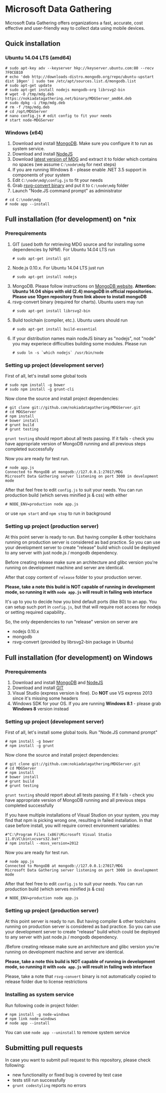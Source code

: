 # Microsoft Data Gathering
Microsoft Data Gathering offers organizations a fast, accurate, cost effective and
user-friendly way to collect data using mobile devices.

## Quick installation
### Ubuntu 14.04 LTS (amd64)
```
# sudo apt-key adv --keyserver hkp://keyserver.ubuntu.com:80 --recv 7F0CEB10
# echo 'deb http://downloads-distro.mongodb.org/repo/ubuntu-upstart dist 10gen' | sudo tee /etc/apt/sources.list.d/mongodb.list
# sudo apt-get update
# sudo apt-get install nodejs mongodb-org librsvg2-bin
# wget -O /tmp/mdg.deb https://nokiadatagathering.net/binary/MDGServer_amd64.deb
# sudo dpkg -i /tmp/mdg.deb
# rm -f /tmp/mdg.deb
# cd /opt/MDGServer
# nano config.js # edit config to fit your needs
# start node-MDGServer
```

### Windows (x64)

1. Download and install [MongoDB](http://docs.mongodb.org/manual/tutorial/install-mongodb-on-windows/). Make sure you configure it to run as system service.
1. Download and install [NodeJS](http://nodejs.org/download/)
1. Download [latest version of MDG](https://nokiadatagathering.net/binary/MDG.zip) and extract it to folder which contains no spaces (we assume ```C:\node\mdg``` for next steps)
1. If you are running Windows 8 - please enable .NET 3.5 support in components of your system
1. Edit ```C:\node\mdg\config.js``` to fit your needs
1. Grab [rsvg-convert binary](http://sourceforge.net/projects/tumagcc/files/rsvg-convert.exe/download) and put it to ```C:\node\mdg``` folder
1. Launch "Node.JS command prompt" as administrator
```
# cd C:\node\mdg
# node app --install

```

## Full installation (for development) on *nix
### Prerequirements
1. GIT (used both for retrieving MDG source and for installing some dependencies by NPM). For Ubuntu 14.04 LTS run
    ```
    # sudo apt-get install git
    ```
2. Node.js 0.10.x. For Ubuntu 14.04 LTS just run
    ```
    # sudo apt-get install nodejs
    ```
3. MongoDB. Please follow instructions on [MongoDB website](https://www.mongodb.org/downloads). __Attention: Ubuntu 14.04 ships with old (2.4) mongoDB in official repositories. Please use 10gen 
repository from link above to install mongoDB__
4. rsvg-convert binary (required for charts). Ubuntu users may run
    ```
    # sudo apt-get install librsvg2-bin
    ```
5. Build toolchain (compiler, etc.). Ubuntu users should run
    ```
    # sudo apt-get install build-essential
    ```
6. If your distribution names main nodeJS binary as "nodejs", not "node" you may experiece difficulties building some modules. Please run
    ```
    # sudo ln -s `which nodejs` /usr/bin/node
    ```

### Setting up project (development server)

First of all, let's install some global tools
```
# sudo npm install -g bower
# sudo npm install -g grunt-cli
```

Now clone the source and install project dependencies:
```
# git clone git://github.com/nokiadatagathering/MDGServer.git
# cd MDGServer
# npm install
# bower install
# grunt build
# grunt testing
```

```grunt testing``` should report about all tests passing. If it fails - check you have appropriate version of MongoDB running and all previous steps completed successfully

Now you are ready for test run.
```
# node app.js
Connected to MongoDB at mongodb://127.0.0.1:27017/MDG
Microsoft Data Gathering server listening on port 3000 in development mode
```
After that feel free to edit ```config.js``` to suit your needs. You can run production build (which serves minified js & css) with either
```
# NODE_ENV=production node app.js
```
or use ```npm start``` and ```npm stop``` to run in background

### Setting up project (production server)

At this point server is ready to run. But having compiler & other toolchains running on production server is considered as bad practice. So you can use your development server to create "release" build 
which could be deployed to any server with just node.js / mongodb dependency.

Before creating release make sure an architecture and glibc version you're running on development machine and server are identical. 

After that copy content of ```release``` folder to your production server.

__Please, take a note this build is NOT capable of running in development mode, so running it with ```node app.js``` will result in failing web interface__

It's up to you to decide how you bind default ports (like 80) to an app. You can setup such port in ```config.js```, but that will require root access for nodejs or setting required capability..

So, the only dependencies to run "release" version on server are
- nodejs 0.10.x
- mongodb
- rsvg-convert (provided by librsvg2-bin package in Ubuntu)

## Full installation (for development) on Windows
### Prerequirements

1. Download and install [MongoDB](http://docs.mongodb.org/manual/tutorial/install-mongodb-on-windows/) and [NodeJS](http://nodejs.org/download/)
1. Download and install [GIT](http://msysgit.github.io/) 
1. Visual Studio (express version is fine). Do __NOT__ use VS express 2013 since it's missing some headers
1. Windows SDK for your OS. If you are running __Windows 8.1__ - please grab __Windows 8__ version instead

### Setting up project (development server)

First of all, let's install some global tools. Run "Node.JS command prompt"
```
# npm install -g bower
# npm install -g grunt
```

Now clone the source and install project dependencies:
```
# git clone git://github.com:nokiadatagathering/MDGServer.git
# cd MDGServer
# npm install
# bower install
# grunt build
# grunt testing
```

```grunt testing``` should report about all tests passing. If it fails - check you have appropriate version of MongoDB running and all previous steps completed successfully

If you have multiple installations of Visual Studion on your system, you may find that npm is picking wrong one, resulting in failed installation. In that case before install, you will require correct 
environment variables:
```
#"C:\Program Files (x86)\Microsoft Visual Studio 11.0\VC\bin\vcvars32.bat"
# npm install --msvs_version=2012
```

Now you are ready for test run.
```
# node app.js
Connected to MongoDB at mongodb://127.0.0.1:27017/MDG
Microsoft Data Gathering server listening on port 3000 in development mode
```
After that feel free to edit ```config.js``` to suit your needs. You can run production build (which serves minified js & css)
```
# NODE_ENV=production node app.js
```

### Setting up project (production server)

At this point server is ready to run. But having compiler & other toolchains running on production server is considered as bad practice. So you can use your development server to create "release" build 
which could be deployed to any server with just node.js / mongodb dependency.

/Before creating release make sure an architecture and glibc version you're running on development machine and server are identical. 

__Please, take a note this build is NOT capable of running in development mode, so running it with ```node app.js``` will result in failing web interface__

Please, take a note that ```rsvg-convert``` binary is not automatically copied to release folder due to license restrictions

### Installing as system service
Run following code in project folder:
```
# npm install -g node-windows
# npm link node-windows
# node app --install
```

You can use ```node app --uninstall``` to remove system service

## Submitting pull requests

In case you want to submit pull request to this repository, please check following:

+ new functionality or fixed bug is covered by test case
+ tests still run successfully
+ ```grunt codestyling``` reports no errors


